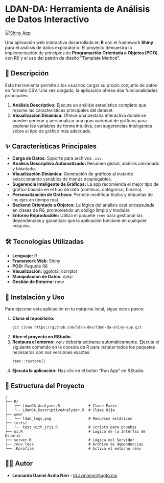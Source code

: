 # LDAN-DA: Herramienta de Análisis de Datos Interactivo

[![Shiny App](https://img.shields.io/badge/shiny-app-blue.svg)](https://github.com/ldan-dev/ldan-da-shiny-app)

Una aplicación web interactiva desarrollada en **R** con el framework **Shiny** para el análisis de datos exploratorio. El proyecto demuestra la implementación de principios de **Programación Orientada a Objetos (POO)** con R6 y el uso del patrón de diseño "Template Method".



## 📝 Descripción

Esta herramienta permite a los usuarios cargar su propio conjunto de datos en formato CSV. Una vez cargado, la aplicación ofrece dos funcionalidades principales:

1.  **Análisis Descriptivo:** Ejecuta un análisis estadístico completo que resume las características principales del dataset.
2.  **Visualización Dinámica:** Ofrece una pestaña interactiva donde se pueden generar y personalizar una gran variedad de gráficos para explorar las variables de forma intuitiva, con sugerencias inteligentes sobre el tipo de gráfico más adecuado.

## ✨ Características Principales

* **Carga de Datos:** Soporte para archivos `.csv`.
* **Análisis Descriptivo Automatizado:** Resumen global, análisis univariado y bivariado.
* **Visualización Dinámica:** Generación de gráficos al instante seleccionando variables de menús desplegables.
* **Sugerencia Inteligente de Gráficos:** La app recomienda el mejor tipo de gráfico basado en el tipo de dato (continuo, categórico, binario).
* **Personalización de Gráficos:** Permite modificar títulos y etiquetas de los ejes en tiempo real.
* **Backend Orientado a Objetos:** La lógica del análisis está encapsulada en clases de R6, promoviendo un código limpio y modular.
* **Entorno Reproducible:** Utiliza el paquete `renv` para gestionar las dependencias y garantizar que la aplicación funcione en cualquier máquina.

## 🛠️ Tecnologías Utilizadas

* **Lenguaje:** R
* **Framework Web:** Shiny
* **POO:** Paquete R6
* **Visualización:** ggplot2, corrplot
* **Manipulación de Datos:** dplyr
* **Gestión de Entorno:** renv

## 🚀 Instalación y Uso

Para ejecutar esta aplicación en tu máquina local, sigue estos pasos:

1.  **Clona el repositorio:**
    ```bash
    git clone https://github.com/ldan-dev/ldan-da-shiny-app.git
    ```
2.  **Abre el proyecto en RStudio.**
3.  **Restaura el entorno:** `renv` debería activarse automáticamente. Ejecuta el siguiente comando en la consola de R para instalar todos los paquetes necesarios con sus versiones exactas:
    ```R
    renv::restore()
    ```
4.  **Ejecuta la aplicación:** Haz clic en el botón "Run App" en RStudio.

## 📁 Estructura del Proyecto

````
/
├── R/
│   ├── LdanDA_Analyzer.R             # Clase Padre
│   └── LdanDA_DescriptiveAnalyzer.R  # Clase Hija
├── www/
│   └── ldan_logo.png                 # Recursos estáticos
├── tests/
│   └── test_with_iris.R              # Scripts para pruebas
├── ui.R                              # Lógica de la Interfaz de Usuario
├── server.R                          # Lógica del Servidor
├── renv.lock                         # Archivo de dependencias
└── .Rprofile                         # Activa el entorno renv
````
## 👨‍💻 Autor

* **Leonardo Daniel Aviña Neri** - [ld.avinaneri@ugto.mx](mailto:ld.avinaneri@ugto.mx)
